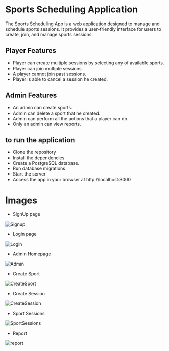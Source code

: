 # Sports Scheduling Application

The Sports Scheduling App is a web application designed to manage and schedule sports sessions. 
It provides a user-friendly interface for users to create, join, and manage sports sessions.

## Player Features

* Player can create multiple sessions by selecting any of available sports.
* Player can join multiple sessions.
* A player cannot join past sessions.
* Player is able to cancel a session he created.

## Admin Features 

* An admin can create sports.
* Admin can delete a sport that he created.
* Admin can perform all the actions that a player can do.
* Only an admin can view reports.

## to run the application

* Clone the repository
* Install the dependencies
* Create a PostgreSQL database.
* Run database migrations
* Start the server
* Access the app in your browser at http://localhost:3000

# Images

* SignUp page
 
![Signup](https://github.com/yeshwanth1524/wd201-capstone/assets/127530128/b72689c5-7e6b-40b6-b24a-0806f8f0feb9)
* Login page

![Login](https://github.com/yeshwanth1524/wd201-capstone/assets/127530128/bf3e10b2-5ce2-424f-a1cb-63bae76f2b2e)
* Admin Homepage
 
![Admin](https://github.com/yeshwanth1524/wd201-capstone/assets/127530128/61827993-37de-4369-96f1-84ab6fc79638)
* Create Sport

![CreateSport](https://github.com/yeshwanth1524/wd201-capstone/assets/127530128/ef90eabd-2f6c-45a0-9b4f-6f0eb808c8b2)
* Create Session

![CreateSession](https://github.com/yeshwanth1524/wd201-capstone/assets/127530128/81a9224c-7949-44a8-9512-621282728f43)
* Sport Sessions

![SportSessions](https://github.com/yeshwanth1524/wd201-capstone/assets/127530128/38d47e58-6333-4b58-b07b-132d7c8ccca6)
* Report

![report](https://github.com/yeshwanth1524/wd201-capstone/assets/127530128/64ecd9b1-1a52-4b7c-a607-1501c2939d2d)

